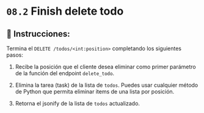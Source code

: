 # `08.2` Finish delete todo

## 📝 Instrucciones:

Termina el `DELETE /todos/<int:position>` completando los siguientes pasos:

1. Recibe la posición que el cliente desea eliminar como primer parámetro de la función del endpoint `delete_todo`.

2. Elimina la tarea (task) de la lista de `todos`. Puedes usar cualquier método de Python que permita eliminar items de una lista por posición.

3. Retorna el jsonify de la lista de `todos` actualizado. 
